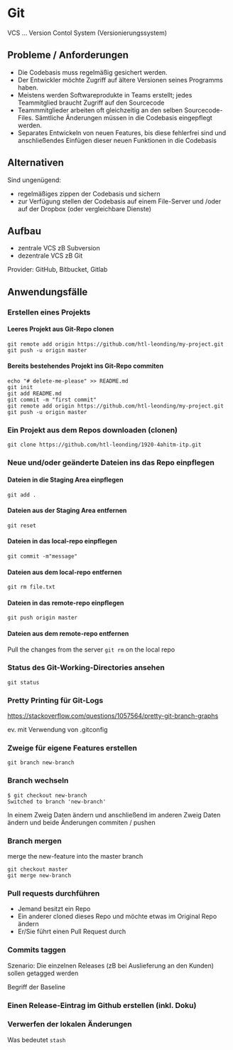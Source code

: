 ﻿# Git

VCS ... Version Contol System (Versionierungssystem)

## Probleme / Anforderungen

- Die Codebasis muss regelmäßig gesichert werden.
- Der Entwickler möchte Zugriff auf ältere Versionen seines Programms haben.
- Meistens werden Softwareprodukte in Teams erstellt; jedes Teammitglied braucht Zugriff auf den Sourcecode
- Teammmitglieder arbeiten oft gleichzeitig an den selben Sourcecode-Files. Sämtliche Änderungen müssen in die Codebasis eingepflegt werden.
- Separates Entwickeln von neuen Features, bis diese fehlerfrei sind und anschließendes Einfügen dieser neuen Funktionen in die Codebasis

## Alternativen

Sind ungenügend:

- regelmäßiges zippen der Codebasis und sichern
- zur Verfügung stellen der Codebasis auf einem File-Server und /oder auf der Dropbox (oder vergleichbare Dienste)

## Aufbau

- zentrale VCS zB Subversion
- dezentrale VCS zB Git

Provider: GitHub, Bitbucket, Gitlab


## Anwendungsfälle

### Erstellen eines Projekts

#### Leeres Projekt aus Git-Repo clonen


```
git remote add origin https://github.com/htl-leonding/my-project.git
git push -u origin master
```

#### Bereits bestehendes Projekt ins Git-Repo commiten

```
echo "# delete-me-please" >> README.md
git init
git add README.md
git commit -m "first commit"
git remote add origin https://github.com/htl-leonding/my-project.git
git push -u origin master
```

### Ein Projekt aus dem Repos downloaden (clonen)

`git clone https://github.com/htl-leonding/1920-4ahitm-itp.git`

### Neue und/oder geänderte Dateien ins das Repo einpflegen

#### Dateien in die Staging Area einpflegen

`git add .`

#### Dateien aus der Staging Area entfernen

`git reset`

#### Dateien in das local-repo einpflegen

`git commit -m"message"`

#### Dateien aus dem local-repo entfernen

`git rm file.txt`

#### Dateien in das remote-repo einpflegen

`git push origin master`

#### Dateien aus dem remote-repo entfernen

Pull the changes from the server `git rm` on the local repo

### Status des Git-Working-Directories ansehen

```
git status
```

### Pretty Printing für Git-Logs

<https://stackoverflow.com/questions/1057564/pretty-git-branch-graphs>

ev. mit Verwendung von .gitconfig


### Zweige für eigene Features erstellen

````
git branch new-branch
````

### Branch wechseln

```
$ git checkout new-branch
Switched to branch 'new-branch'
```

In einem Zweig Daten ändern und anschließend im anderen Zweig Daten ändern und beide Änderungen commiten / pushen

### Branch mergen

merge the new-feature into the master branch
```
git checkout master
git merge new-branch
```

### Pull requests durchführen

- Jemand besitzt ein Repo
- Ein anderer cloned dieses Repo und möchte etwas im Original Repo ändern
- Er/Sie führt einen Pull Request durch

### Commits taggen

Szenario: Die einzelnen Releases (zB bei Auslieferung an den Kunden) sollen getagged werden

Begriff der Baseline

### Einen Release-Eintrag im Github erstellen (inkl. Doku)

### Verwerfen der lokalen Änderungen

Was bedeutet `stash`
